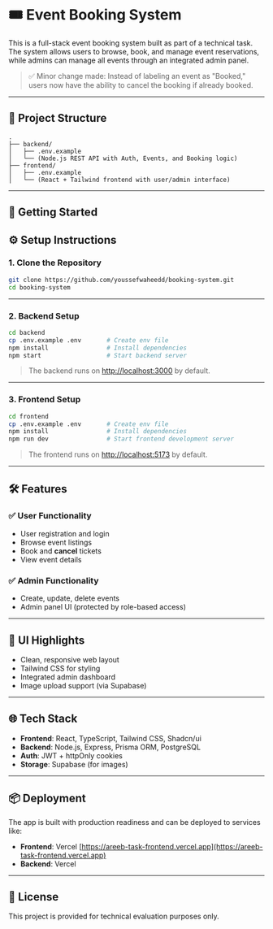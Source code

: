 # 🎟️ Event Booking System

This is a full-stack event booking system built as part of a technical task. The system allows users to browse, book, and manage event reservations, while admins can manage all events through an integrated admin panel.

> ✅ Minor change made: Instead of labeling an event as "Booked," users now have the ability to cancel the booking if already booked.

---

## 📁 Project Structure

```
.
├── backend/
│   ├── .env.example
│   └── (Node.js REST API with Auth, Events, and Booking logic)
├── frontend/
│   ├── .env.example
│   └── (React + Tailwind frontend with user/admin interface)
```

---

## 🚀 Getting Started

## ⚙️ Setup Instructions

### 1. Clone the Repository

```bash
git clone https://github.com/youssefwaheedd/booking-system.git
cd booking-system
```

---

### 2. Backend Setup

```bash
cd backend
cp .env.example .env       # Create env file
npm install                # Install dependencies
npm start                  # Start backend server
```

> The backend runs on [http://localhost:3000](http://localhost:3000) by default.

---

### 3. Frontend Setup

```bash
cd frontend
cp .env.example .env       # Create env file
npm install                # Install dependencies
npm run dev                # Start frontend development server
```

> The frontend runs on [http://localhost:5173](http://localhost:5173) by default.

---

## 🛠 Features

### ✅ User Functionality

- User registration and login
- Browse event listings
- Book and **cancel** tickets
- View event details

### ✅ Admin Functionality

- Create, update, delete events
- Admin panel UI (protected by role-based access)

---

## 🎨 UI Highlights

- Clean, responsive web layout
- Tailwind CSS for styling
- Integrated admin dashboard
- Image upload support (via Supabase)

---

## 🌐 Tech Stack

- **Frontend**: React, TypeScript, Tailwind CSS, Shadcn/ui
- **Backend**: Node.js, Express, Prisma ORM, PostgreSQL
- **Auth**: JWT + httpOnly cookies
- **Storage**: Supabase (for images)

---

## 📦 Deployment

The app is built with production readiness and can be deployed to services like:

- **Frontend**: Vercel [https://areeb-task-frontend.vercel.app](https://areeb-task-frontend.vercel.app)
- **Backend**: Vercel

---

## 📄 License

This project is provided for technical evaluation purposes only.
